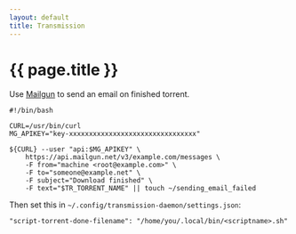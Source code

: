 ```yaml
---
layout: default
title: Transmission
---
```


# {{ page.title }}

Use [Mailgun](https://www.mailgun.com/) to send an email on finished torrent.

    #!/bin/bash

    CURL=/usr/bin/curl
    MG_APIKEY="key-xxxxxxxxxxxxxxxxxxxxxxxxxxxxxxxx"

    ${CURL} --user "api:$MG_APIKEY" \
        https://api.mailgun.net/v3/example.com/messages \
        -F from="machine <root@example.com>" \
        -F to="someone@example.net" \
        -F subject="Download finished" \
        -F text="$TR_TORRENT_NAME" || touch ~/sending_email_failed

Then set this in `~/.config/transmission-daemon/settings.json`:

    "script-torrent-done-filename": "/home/you/.local/bin/<scriptname>.sh"
